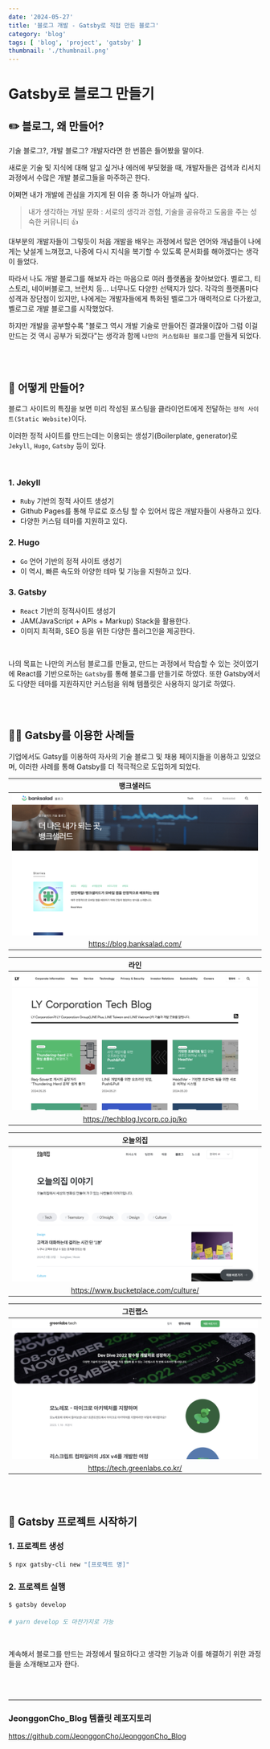 ```yaml
---
date: '2024-05-27'
title: '블로그 개발 - Gatsby로 직접 만든 블로그'
category: 'blog'
tags: [ 'blog', 'project', 'gatsby' ]
thumbnail: './thumbnail.png'
---
```


# Gatsby로 블로그 만들기

## ✏️ 블로그, 왜 만들어?

기술 블로그?, 개발 블로그? 개발자라면 한 번쯤은 들어봤을 말이다.

새로운 기술 및 지식에 대해 알고 싶거나 에러에 부딪혔을 때, 개발자들은 검색과 리서치 과정에서 수많은 개발 블로그들을 마주하곤
한다.

어쩌면 내가 개발에 관심을 가지게 된 이유 중 하나가 아닐까 싶다.

> 내가 생각하는 개발 문화 : 서로의 생각과 경험, 기술을 공유하고 도움을 주는 성숙한 커뮤니티 👍

대부분의 개발자들이 그렇듯이 처음 개발을 배우는 과정에서 많은 언어와 개념들이 나에게는 낮설게 느껴졌고, 나중에 다시 지식을 복기할 수 있도록 문서화를 해야겠다는 생각이 들었다.

따라서 나도 개발 블로그를 해보자 라는 마음으로 여러 플랫폼을 찾아보았다. 벨로그, 티스토리, 네이버블로그, 브런치 등... 너무나도 다양한 선택지가 있다.
각각의 플랫폼마다 성격과 장단점이 있지만, 나에게는 개발자들에게 특화된 벨로그가 매력적으로 다가왔고, 벨로그로 개발 블로그를 시작했었다.

하지만 개발을 공부할수록 "블로그 역시 개발 기술로 만들어진 결과물이잖아 그럼 이걸 만드는 것 역시 공부가 되겠다"는 생각과 함께 `나만의 커스텀화된 블로그`를 만들게 되었다.

<br/>
<br/>

## 🤔 어떻게 만들어?

블로그 사이트의 특징을 보면 미리 작성된 포스팅을 클라이언트에게 전달하는 `정적 사이트(Static Website)`이다.

이러한 정적 사이트를 만드는데는 이용되는 생성기(Boilerplate, generator)로 `Jekyll`, `Hugo`, `Gatsby` 등이 있다.

<br/>

### 1. Jekyll

- `Ruby` 기반의 정적 사이트 생성기
- Github Pages를 통해 무료로 호스팅 할 수 있어서 많은 개발자들이 사용하고 있다.
- 다양한 커스텀 테마를 지원하고 있다.

### 2. Hugo

- `Go` 언어 기반의 정적 사이트 생성기
- 이 역시, 빠른 속도와 아양한 테마 및 기능을 지원하고 있다.

### 3. Gatsby

- `React` 기반의 정적사이트 생성기
- JAM(JavaScript + APIs + Markup) Stack을 활용한다.
- 이미지 최적화, SEO 등을 위한 다양한 플러그인을 제공한다.

<br/>

나의 목표는 나만의 커스텀 블로그를 만들고, 만드는 과정에서 학습할 수 있는 것이였기에 React를 기반으로하는 `Gatsby`를 통해 블로그를 만들기로 하였다.
또한 Gatsby에서도 다양한 테마를 지원하지만 커스텀을 위해 템플릿은 사용하지 않기로 하였다.

<br/>
<br/>

## 🙋🏻 Gatsby를 이용한 사례들

기업에서도 Gatsy를 이용하여 자사의 기술 블로그 및 채용 페이지들을 이용하고 있었으며, 이러한 사례를 통해 Gatsby를 더 적극적으로 도입하게 되었다.

|                     뱅크샐러드                     |
|:---------------------------------------------:|
| <img src="./banksalad.png" alt="뱅크샐러드 기술블로그"> |
|          https://blog.banksalad.com/          |

|                  라인                   |
|:-------------------------------------:|
| <img src="./line.png" alt="라인 기술블로그"> |
|   https://techblog.lycorp.co.jp/ko    |

|                      오늘의집                      |
|:----------------------------------------------:|
| <img src="./bucketplace.png" alt="오늘의집 기술블로그"> |
|      https://www.bucketplace.com/culture/      |

|                     그린랩스                     |
|:--------------------------------------------:|
| <img src="./greenlabs.png" alt="그린랩스 기술블로그"> |
|        https://tech.greenlabs.co.kr/         |

<br/>
<br/>

## 🏁 Gatsby 프로젝트 시작하기

### 1. 프로젝트 생성

```bash
$ npx gatsby-cli new "[프로젝트 명]"
```

### 2. 프로젝트 실행

```bash
$ gatsby develop

# yarn develop 도 마찬가지로 가능
```

<br/>

계속해서 블로그를 만드는 과정에서 필요하다고 생각한 기능과 이를 해결하기 위한 과정들을 소개해보고자 한다.

<br/>
<br/>

---

### JeonggonCho_Blog 템플릿 레포지토리

https://github.com/JeonggonCho/JeonggonCho_Blog